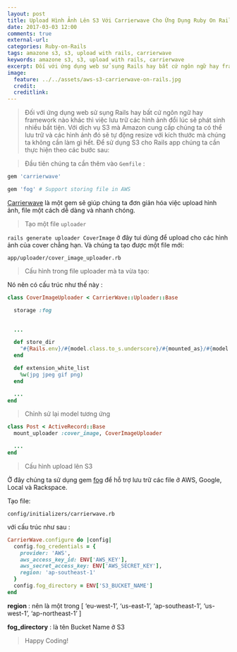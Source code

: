 ```yaml
---
layout: post
title: Upload Hình Ảnh Lên S3 Với Carrierwave Cho Ứng Dụng Ruby On Rails
date: 2017-03-03 12:00
comments: true
external-url:
categories: Ruby-on-Rails
tags: amazone s3, s3, upload with rails, carrierwave
keywords: amazone s3, s3, upload with rails, carrierwave
excerpt: Đối với ứng dụng web sử sụng Rails hay bất cứ ngôn ngữ hay framework nào khác thì việc lưu trữ các hình ảnh đổi lúc sẽ phát sinh nhiều bất tiện. Với dịch vụ S3 mà Amazon cung cấp chúng ta có thể lưu trữ và các hình ảnh đó sẽ tự động resize với kích thước mà chúng ta không cần làm gì hết.
image:
  feature: ../../assets/aws-s3-carrierwave-on-rails.jpg
  credit: 
  creditlink:
---
```

>Đối với ứng dụng web sử sụng Rails hay bất cứ ngôn ngữ hay framework nào khác thì việc lưu trữ các hình ảnh đổi lúc sẽ phát sinh nhiều bất tiện. Với dịch vụ S3 mà Amazon cung cấp chúng ta có thể lưu trữ và các hình ảnh đó sẽ tự động resize với kích thước mà chúng ta không cần làm gì hết. Để sử dụng S3 cho Rails app chúng ta cần thực hiện theo các bước sau:

>Đầu tiên chúng ta cần thêm vào `Gemfile` :

```ruby
gem 'carrierwave'

gem 'fog' # Support storing file in AWS
```

[Carrierwave](https://goo.gl/XWJHJI) là một gem sẽ giúp chúng ta đơn giản hóa việc upload hình ảnh, file một cách dễ dàng và nhanh chóng.

>Tạo một file `uploader`

`rails generate uploader CoverImage` ở đây tui dùng để upload cho các hình ảnh của cover chẳng hạn. Và chúng ta tạo được một file mới:

`app/uploader/cover_image_uploader.rb`

>Cấu hình trong file uploader mà ta vừa tạo:

Nó nên có cấu trúc như thế này :

```ruby
class CoverImageUploader < CarrierWave::Uploader::Base

  storage :fog

  
  ...

  def store_dir
    "#{Rails.env}/#{model.class.to_s.underscore}/#{mounted_as}/#{model.id}"
  end

  def extension_white_list
    %w(jpg jpeg gif png)
  end

  ...
end
```


>Chỉnh sử lại model tương ứng 

```ruby
class Post < ActiveRecord::Base
  mount_uploader :cover_image, CoverImageUploader

  ...
end
```


>Cấu hình upload lên S3

Ở đây chúng ta sử dụng gem [fog](http://goo.gl/dKmvS1) để hỗ trợ lưu trữ các file ở AWS, Google, Local và Rackspace.

Tạo file:

`config/initializers/carrierwave.rb`

với cấu trúc như sau :

```ruby
CarrierWave.configure do |config|
  config.fog_credentials = {
    provider: 'AWS',
    aws_access_key_id: ENV['AWS_KEY'],
    aws_secret_access_key: ENV['AWS_SECRET_KEY'],
    region: 'ap-southeast-1'
  }
  config.fog_directory = ENV['S3_BUCKET_NAME']
end
```

**region** : nên là một trong [ ‘eu-west-1’, ‘us-east-1’, ‘ap-southeast-1’, ‘us-west-1’, ‘ap-northeast-1’ ]

**fog_directory** : là tên Bucket Name ở S3

>Happy Coding!
